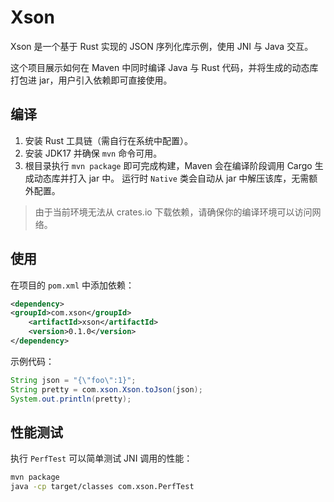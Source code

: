 # Xson

Xson 是一个基于 Rust 实现的 JSON 序列化库示例，使用 JNI 与 Java 交互。

这个项目展示如何在 Maven 中同时编译 Java 与 Rust 代码，并将生成的动态库打包进 jar，用户引入依赖即可直接使用。

## 编译

1. 安装 Rust 工具链（需自行在系统中配置）。
2. 安装 JDK17 并确保 `mvn` 命令可用。
3. 根目录执行 `mvn package` 即可完成构建，Maven 会在编译阶段调用 Cargo 生成动态库并打入 jar 中。
   运行时 `Native` 类会自动从 jar 中解压该库，无需额外配置。

> 由于当前环境无法从 crates.io 下载依赖，请确保你的编译环境可以访问网络。

## 使用

在项目的 `pom.xml` 中添加依赖：

```xml
<dependency>
<groupId>com.xson</groupId>
    <artifactId>xson</artifactId>
    <version>0.1.0</version>
</dependency>
```

示例代码：

```java
String json = "{\"foo\":1}";
String pretty = com.xson.Xson.toJson(json);
System.out.println(pretty);
```

## 性能测试

执行 `PerfTest` 可以简单测试 JNI 调用的性能：

```bash
mvn package
java -cp target/classes com.xson.PerfTest
```

